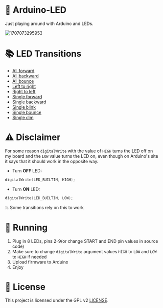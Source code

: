 # 🚨 Arduino-LED

Just playing around with Arduino and LEDs.

![1707073295953](https://github.com/Edveika/Arduino-LED/assets/113787144/224210dc-afc0-4b1b-9d4f-c1398ef482b0)

# 📚 LED Transitions

* [All forward](https://github.com/Edveika/Arduino-LED/blob/main/AllForward/AllForward.md)
* [All backward](https://github.com/Edveika/Arduino-LED/blob/main/AllBackward/AllBackward.md)
* [All bounce](https://github.com/Edveika/Arduino-LED/blob/main/BounceAll/BounceAll.md)
* [Left to right](https://github.com/Edveika/Arduino-LED/blob/main/LeftToRight/LeftToRight.md)
* [Right to left](https://github.com/Edveika/Arduino-LED/blob/main/RightToLeft/RightToLeft.md)
* [Single forward](https://github.com/Edveika/Arduino-LED/blob/main/SingleForward/SingleForward.md)
* [Single backward](https://github.com/Edveika/Arduino-LED/blob/main/SingleBackward/SingleBackward.md)
* [Single blink](https://github.com/Edveika/Arduino-LED/blob/main/SingleBlink/SingleBlink.md)
* [Single bounce](https://github.com/Edveika/Arduino-LED/blob/main/SingleBounce/SingleBounce.md)
* [Single dim](https://github.com/Edveika/Arduino-LED/blob/main/SingleDim/SingleDim.md)

# ⚠️ Disclaimer

For some reason `digitalWrite` with the value of `HIGH` turns the LED off on my board and the `LOW` value turns the LED on, even though on Arduino's site it says that it should work in the opposite way.

* Turn **OFF** LED:

```c++
digitalWrite(LED_BUILTIN, HIGH);
```
* Turn **ON** LED:

```c++
digitalWrite(LED_BUILTIN, LOW);
```

💥 Some transitions rely on this to work

# 🏃 Running

1. Plug in 8 LEDs, pins 2-9(or change START and END pin values in source code)
2. Make sure to change `digitalWrite` argument values `HIGH` to `LOW` and `LOW` to `HIGH` if needed
3. Upload firmware to Arduino
4. Enjoy

# 📜 License

This project is licensed under the GPL v2 [LICENSE](LICENSE).

